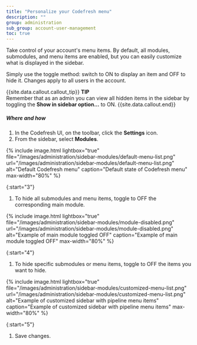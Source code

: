 ```yaml
---
title: "Personalize your Codefresh menu"
description: ""
group: administration
sub_group: account-user-management
toc: true
---
```



Take control of your account's menu items. By default, all modules, submodules, and menu items are enabled, but you can easily customize what is displayed in the sidebar.

Simply use the toggle method: switch to ON to display an item and OFF to hide it. Changes apply to all users in the account.

{{site.data.callout.callout_tip}}
**TIP**  
Remember that as an admin you can view all hidden items in the sidebar by toggling the **Show in sidebar option...** to ON.
{{site.data.callout.end}}


##### Where and how
1. In the Codefresh UI, on the toolbar, click the **Settings** icon.
1. From the sidebar, select **Modules**.

{% include 
   image.html 
   lightbox="true" 
   file="/images/administration/sidebar-modules/default-menu-list.png" 
   url="/images/administration/sidebar-modules/default-menu-list.png" 
   alt="Default Codefresh menu" 
   caption="Default state of Codefresh menu"
   max-width="80%" 
   %}

{:start="3"}
1. To hide all submodules and menu items, toggle to OFF the corresponding main module. 

{% include 
   image.html 
   lightbox="true" 
   file="/images/administration/sidebar-modules/module-disabled.png" 
   url="/images/administration/sidebar-modules/module-disabled.png" 
   alt="Example of main module toggled OFF" 
   caption="Example of main module toggled OFF" 
   max-width="80%" 
   %}

{:start="4"}
1. To hide specific submodules or menu items, toggle to OFF the items you want to hide.

{% include 
   image.html 
   lightbox="true" 
   file="/images/administration/sidebar-modules/customized-menu-list.png" 
   url="/images/administration/sidebar-modules/customized-menu-list.png" 
   alt="Example of customized sidebar with pipeline menu items" 
   caption="Example of customized sidebar with pipeline menu items"
   max-width="80%" 
   %}


{:start="5"}
1. Save changes.







